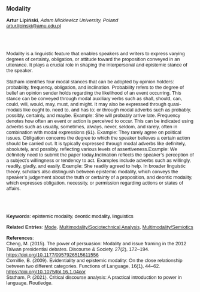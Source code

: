 <!DOCTYPE html><html lang="en"><head><title="Modality"></head>
<body><p><font face="Poppins, Calibri, sans-serif" size="3"><b>Modality</b></font></p>
<p><font face="Poppins, Calibri, sans-serif" size="2"><b>Artur Lipiński</b>, <i>Adam Mickiewicz University, Poland</i><br><a href="mailto:artur.lipinski@amu.edu.pl" target="blank">artur.lipinski@amu.edu.pl</a></font></p>
<p><font face="Poppins, Calibri, sans-serif" size="2"><br><br><br>Modality is a linguistic feature that enables speakers and writers to express varying degrees of certainty, obligation, or attitude toward the proposition conveyed in an utterance. It plays a crucial role in shaping the interpersonal and epistemic stance of the speaker.<br><br>Statham identifies four modal stances that can be adopted by opinion holders: probability, frequency, obligation, and inclination. Probability refers to the degree of belief an opinion sender holds regarding the likelihood of an event occurring. This stance can be conveyed through modal auxiliary verbs such as shall, should, can, could, will, would, may, must, and might. It may also be expressed through quasi-modals like ought to, need to, and has to; or through modal adverbs such as probably, possibly, certainly, and maybe. Example: She will probably arrive late. Frequency denotes how often an event or action is perceived to occur. This can be indicated using adverbs such as usually, sometimes, always, never, seldom, and rarely, often in combination with modal expressions (61). Example: They rarely agree on political issues. Obligation concerns the degree to which the speaker believes a certain action should be carried out. It is typically expressed through modal adverbs like definitely, absolutely, and possibly, reflecting various levels of assertiveness.Example: We definitely need to submit the paper today.Inclination reflects the speaker’s perception of a subject’s willingness or tendency to act. Examples include adverbs such as willingly, readily, gladly, and easily. Example: She readily agreed to help. In broader linguistic theory, scholars also distinguish between epistemic modality, which conveys the speaker’s judgement about the truth or certainty of a proposition, and deontic modality, which expresses obligation, necessity, or permission regarding actions or states of affairs.<br><br><br><br></font></p>
<p><font face="Poppins, Calibri, sans-serif" size="2"><b>Keywords</b>: </span></span></font></font></span></font><font color="#000000"><span style="text-decoration: none"><font face="calibri, sans-serif"><font size="2" style="font-size: 10pt"><span style="letter-spacing: -0.1pt"><span lang="en-gb">e</span></span></font></font></span></font><font color="#000000"><span style="text-decoration: none"><font face="calibri, sans-serif"><font size="2" style="font-size: 10pt"><span style="letter-spacing: -0.1pt"><span lang="en-gb">pistemic modality, deontic modality, linguistics </span></span></font></font></span></font></font></p>
<p><font face="Poppins, Calibri, sans-serif" size="2"><b>Related Entries</b>: <a href="./mode.html">Mode</a>, <a href="./multimodality-sociotechnical-analysis.html">Multimodality/Sociotechnical Analysis</a>, <a href="./multimodality-semiotics.html">Multimodality/Semiotics</a></font></p>
<p><font face="Poppins, Calibri, sans-serif" size="2"><b>References</b>:<br>Cheng, M. (2015). The power of persuasion: Modality and issue framing in the 2012 Taiwan presidential debates. Discourse &amp; Society, 27(2), 172–194. <a href="https://doi.org/10.1177/0957926515611556" target="_blank">https://doi.org/10.1177/0957926515611556</a><br>Cornillie, B. (2009). Evidentiality and epistemic modality: On the close relationship between two different categories. Functions of Language, 16(1), 44–62. <a href="https://doi.org/10.1075/fol.16.1.04cor" target="_blank">https://doi.org/10.1075/fol.16.1.04cor</a><br>Statham, P. (2021). Critical discourse analysis: A practical introduction to power in language. Routledge.</font></p>
</body>